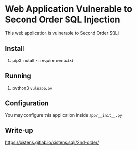 # Web Application Vulnerable to Second Order SQL Injection

This web application is vulnerable to Second Order SQLi

## Install
1. pip3 install -r requirements.txt

## Running
1. python3 `vulnapp.py`

## Configuration
You may configure this application inside `app/__init__.py`  

## Write-up
https://xistens.gitlab.io/xistens/sqli/2nd-order/